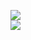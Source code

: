 [![](https://img.shields.io/badge/Made%20With-Github%20Spray-lightgrey.svg?style=for-the-badge&logo=github)](https://github.com/Annihil/github-spray#26493)  
[![](https://i.imgur.com/2DrTn0Z.gif)](https://github.com/Annihil/github-spray)